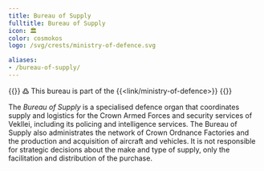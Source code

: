 ```yaml
---
title: Bureau of Supply
fulltitle: Bureau of Supply
icon: 🏛️
color: cosmokos
logo: /svg/crests/ministry-of-defence.svg

aliases:
- /bureau-of-supply/
---
```

{{<note>}}
߷ This bureau is part of the {{<link/ministry-of-defence>}}
{{</note>}}

The *Bureau of Supply* is a specialised defence organ that coordinates supply and logistics for the Crown Armed Forces and security services of Vekllei, including its policing and intelligence services. The Bureau of Supply also administrates the network of Crown Ordnance Factories and the production and acquisition of aircraft and vehicles. It is not responsible for strategic decisions about the make and type of supply, only the facilitation and distribution of the purchase.